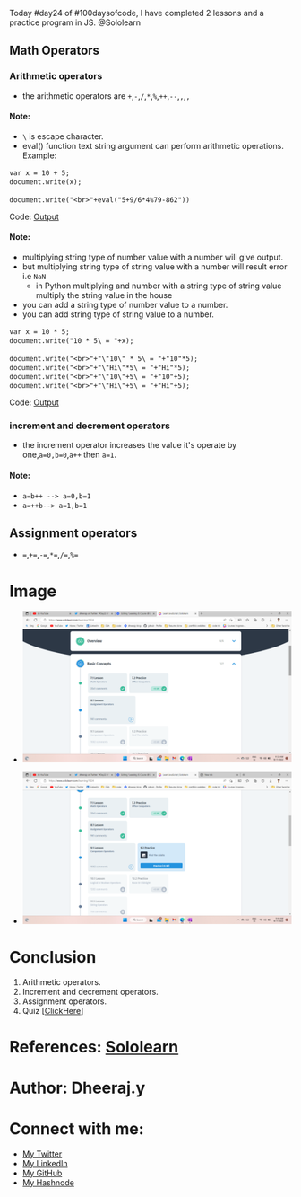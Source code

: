 Today #day24 of #100daysofcode, I have completed 2 lessons and a practice program in JS. @Sololearn

## Math Operators

### Arithmetic operators
- the arithmetic operators are `+`,`-`,`/`,`*`,`%`,`++`,`--`,``,``,``,``

#### Note: 
- `\` is escape character.
- eval() function text string argument can perform arithmetic operations.
Example:

```
var x = 10 + 5;
document.write(x);

document.write("<br>"+eval("5+9/6*4%79-862"))
``` 
Code: [Output](https://www.sololearn.com/compiler-playground/WvqtJYsZ5Yd1)

#### Note:
- multiplying string type of number value with a number will give output.
- but multiplying string type of string value with a number will result error i.e `NaN`
  - in Python multiplying and number with a string type of string value multiply the string value in the house
- you can add a string type of number value to a number.
- you can add string type of string value to a number.

```
var x = 10 * 5;
document.write("10 * 5\ = "+x);

document.write("<br>"+"\"10\" * 5\ = "+"10"*5);
document.write("<br>"+"\"Hi\"*5\ = "+"Hi"*5);
document.write("<br>"+"\"10\"+5\ = "+"10"+5);
document.write("<br>"+"\"Hi\"+5\ = "+"Hi"+5);
``` 

Code: [Output](https://www.sololearn.com/compiler-playground/W075v1npyp2A)

### increment and decrement operators
- the increment operator increases the value it's operate by one,`a=0,b=0`,`a++` then `a=1`.

#### Note:
  - `a=b++ --> a=0,b=1`
  - `a=++b--> a=1,b=1`

## Assignment operators
- `=`,`+=`,`-=`,`*=`,`/=`,`%=`


# Image
- ![9. day24 lesson 7 completed.png](/day%2024/Images/9.%20day24%20lesson%207%20completed.png)

- ![11. day24 lesson 8 completed.png](/day%2024/Images/11.%20day24%20lesson%208%20completed.png)


# Conclusion
1. Arithmetic operators.
2. Increment and decrement operators.
3. Assignment operators.
4. Quiz [[ClickHere](/day%2024/Images/)] 


# References: [Sololearn ](https://www.sololearn.com/learning/1024)

# Author: Dheeraj.y

# Connect with me:
- [My Twitter](https://twitter.com/yssdheeraj)
- [My LinkedIn](https://www.linkedin.com/in/dheerajy1/)
- [My GitHub](https://github.com/dheerajy1)
- [My Hashnode](https://dheerajy1.hashnode.dev/)